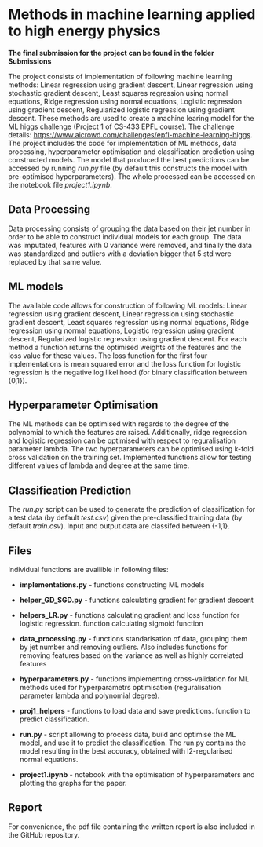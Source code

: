 # Methods in machine learning applied to high energy physics

**The final submission for the project can be found in the folder Submissions**

The project consists of implementation of following machine learning methods: Linear regression using gradient descent, Linear regression using stochastic gradient descent, Least squares regression using normal equations, Ridge regression using normal equations, Logistic regression using gradient descent, Regularized logistic regression using gradient descent. These methods are used to create a machine learing model for the ML higgs challenge (Project 1 of CS-433 EPFL course). The challenge details: https://www.aicrowd.com/challenges/epfl-machine-learning-higgs.
The project includes the code for implementation of ML methods, data processing, hyperparameter optimisation and classification prediction using constructed models. The model that produced the best predictions can be accessed by running _run.py_ file (by default this constructs the model with pre-optimised hyperparameters). The whole processed can be accessed on the notebook file _project1.ipynb_.

## Data Processing
Data processing consists of grouping the data based on their jet number in order to be able to construct individual models for each group. The data was imputated, features with 0 variance were removed, and finally the data was standardized and outliers with a deviation bigger that 5 std were replaced by that same value.

## ML models
The available code allows for construction of following ML models: Linear regression using gradient descent, Linear regression using stochastic gradient descent, Least squares regression using normal equations, Ridge regression using normal equations, Logistic regression using gradient descent, Regularized logistic regression using gradient descent. For each method a function returns the optimised weights of the features and the loss value for these values. The loss function for the first four implementations is mean squared error and the loss function for logistic regression is the negative log likelihood (for binary classification between {0,1}). 

## Hyperparameter Optimisation
The ML methods can be optimised with regards to the degree of the polynomial to which the features are raised. Additionally, ridge regression and logistic regression can be optimised with respect to reguralisation parameter lambda. The two hyperparameters can be optimised using k-fold cross validation on the training set. Implemented functions allow for testing different values of lambda and degree at the same time.

## Classification Prediction
The _run.py_ script can be used to generate the prediction of classification for a test data (by default _test.csv_) given the pre-classified training data (by default _train.csv_). Input and output data are classifed between {-1,1}.

## Files

Individual functions are availible in following files:

* **implementations.py** - functions constructing ML models

* **helper_GD_SGD.py** - functions calculating gradient for gradient descent

* **helpers_LR.py** - functions calculating gradient and loss function for logistic regression. function calculating sigmoid function

* **data_processing.py** - functions standarisation of data, grouping them by jet number and removing outliers. Also includes functions for removing features based on the variance as well as highly correlated features

* **hyperparameters.py** - functions implementing cross-validation for ML methods used for hyperparametrs optimisation (reguralisation parameter lambda and polynomial degree).

* **proj1_helpers** - functions to load data and save predictions. function to predict classification.

* **run.py** - script allowing to process data, build and optimise the ML model, and use it to predict the classification. The run.py contains the model resulting in the best accuracy, obtained with l2-regularised normal equations.

* **project1.ipynb** - notebook with the optimisation of hyperparameters and plotting the graphs for the paper.

## Report

For convenience, the pdf file containing the written report is also included in the GitHub repository.

